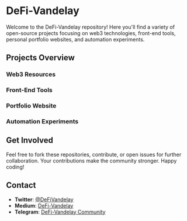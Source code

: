 # DeFi-Vandelay

Welcome to the DeFi-Vandelay repository! Here you'll find a variety of open-source projects focusing on web3 technologies, front-end tools, personal portfolio websites, and automation experiments.

## Projects Overview

### Web3 Resources
### Front-End Tools
### Portfolio Website
### Automation Experiments

## Get Involved
Feel free to fork these repositories, contribute, or open issues for further collaboration. Your contributions make the community stronger. Happy coding!

## Contact
- **Twitter**: [@DeFiVandelay](https://twitter.com/DeFiVandelay)
- **Medium**: [DeFi-Vandelay](https://medium.com/@DeFiVandelay)
- **Telegram**: [DeFi-Vandelay Community](https://t.me/DeFiVandelay)
